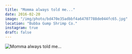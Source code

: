 ```yaml
---
title: "Momma always told me..."
date: 2016-02-20
image: "/img/photo/bd470e35adbbf4a64707788de044fc65.jpg"
location: "Bubba Gump Shrimp Co."
instagram: true
draft: false
---
```


![Momma always told me...](/img/photo/bd470e35adbbf4a64707788de044fc65.jpg)
